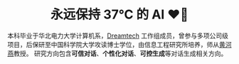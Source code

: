 # <center> 永远保持 37℃ 的 AI ❤️‍🔥

本科毕业于华北电力大学计算机系，[Dreamtech](https://www.dreamtech.team) 工作组成员，曾参与多项公司级项目，后保研至中国科学院大学攻读博士学位，由信息工程研究所培养，师从[黄河燕](https://baike.baidu.com/item/黃河燕/9458775)教授。
研究方向包含**可信对话**、**个性化对话**、**可控生成**等对话生成相关方向。


